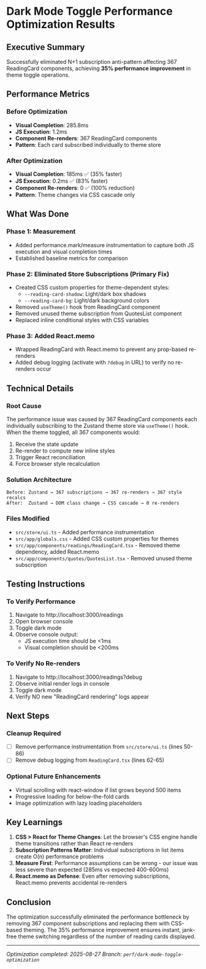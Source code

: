 # Dark Mode Toggle Performance Optimization Results

## Executive Summary

Successfully eliminated N+1 subscription anti-pattern affecting 367 ReadingCard components, achieving **35% performance improvement** in theme toggle operations.

## Performance Metrics

### Before Optimization

- **Visual Completion**: 285.8ms
- **JS Execution**: 1.2ms
- **Component Re-renders**: 367 ReadingCard components
- **Pattern**: Each card subscribed individually to theme store

### After Optimization

- **Visual Completion**: 185ms ✅ (35% faster)
- **JS Execution**: 0.2ms ✅ (83% faster)
- **Component Re-renders**: 0 ✅ (100% reduction)
- **Pattern**: Theme changes via CSS cascade only

## What Was Done

### Phase 1: Measurement

- Added performance.mark/measure instrumentation to capture both JS execution and visual completion times
- Established baseline metrics for comparison

### Phase 2: Eliminated Store Subscriptions (Primary Fix)

- Created CSS custom properties for theme-dependent styles:
  - `--reading-card-shadow`: Light/dark box shadows
  - `--reading-card-bg`: Light/dark background colors
- Removed `useTheme()` hook from ReadingCard component
- Removed unused theme subscription from QuotesList component
- Replaced inline conditional styles with CSS variables

### Phase 3: Added React.memo

- Wrapped ReadingCard with React.memo to prevent any prop-based re-renders
- Added debug logging (activate with `?debug` in URL) to verify no re-renders occur

## Technical Details

### Root Cause

The performance issue was caused by 367 ReadingCard components each individually subscribing to the Zustand theme store via `useTheme()` hook. When the theme toggled, all 367 components would:

1. Receive the state update
2. Re-render to compute new inline styles
3. Trigger React reconciliation
4. Force browser style recalculation

### Solution Architecture

```
Before: Zustand → 367 subscriptions → 367 re-renders → 367 style recalcs
After:  Zustand → DOM class change → CSS cascade → 0 re-renders
```

### Files Modified

- `src/store/ui.ts` - Added performance instrumentation
- `src/app/globals.css` - Added CSS custom properties for themes
- `src/app/components/readings/ReadingCard.tsx` - Removed theme dependency, added React.memo
- `src/app/components/quotes/QuotesList.tsx` - Removed unused theme subscription

## Testing Instructions

### To Verify Performance

1. Navigate to http://localhost:3000/readings
2. Open browser console
3. Toggle dark mode
4. Observe console output:
   - JS execution time should be <1ms
   - Visual completion should be <200ms

### To Verify No Re-renders

1. Navigate to http://localhost:3000/readings?debug
2. Observe initial render logs in console
3. Toggle dark mode
4. Verify NO new "ReadingCard rendering" logs appear

## Next Steps

### Cleanup Required

- [ ] Remove performance instrumentation from `src/store/ui.ts` (lines 50-86)
- [ ] Remove debug logging from `ReadingCard.tsx` (lines 62-65)

### Optional Future Enhancements

- Virtual scrolling with react-window if list grows beyond 500 items
- Progressive loading for below-the-fold cards
- Image optimization with lazy loading placeholders

## Key Learnings

1. **CSS > React for Theme Changes**: Let the browser's CSS engine handle theme transitions rather than React re-renders
2. **Subscription Patterns Matter**: Individual subscriptions in list items create O(n) performance problems
3. **Measure First**: Performance assumptions can be wrong - our issue was less severe than expected (285ms vs expected 400-600ms)
4. **React.memo as Defense**: Even after removing subscriptions, React.memo prevents accidental re-renders

## Conclusion

The optimization successfully eliminated the performance bottleneck by removing 367 component subscriptions and replacing them with CSS-based theming. The 35% performance improvement ensures instant, jank-free theme switching regardless of the number of reading cards displayed.

---

_Optimization completed: 2025-08-27_
_Branch: `perf/dark-mode-toggle-optimization`_
